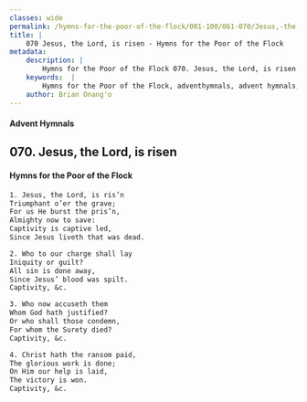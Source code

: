 ```yaml
---
classes: wide
permalink: /hymns-for-the-poor-of-the-flock/001-100/061-070/Jesus,-the-Lord,-is-risen/
title: |
    070 Jesus, the Lord, is risen - Hymns for the Poor of the Flock
metadata:
    description: |
        Hymns for the Poor of the Flock 070. Jesus, the Lord, is risen. Jesus, the Lord, is ris’n Triumphant o’er the grave; For us He burst the pris’n, Almighty now to save: Captivity is captive led, Since Jesus liveth that was dead. 
    keywords:  |
        Hymns for the Poor of the Flock, adventhymnals, advent hymnals, Jesus, the Lord, is risen, Jesus, the Lord, is ris’n, 
    author: Brian Onang'o
---
```


#### Advent Hymnals
## 070. Jesus, the Lord, is risen
####  Hymns for the Poor of the Flock

```txt
1. Jesus, the Lord, is ris’n
Triumphant o’er the grave;
For us He burst the pris’n,
Almighty now to save:
Captivity is captive led,
Since Jesus liveth that was dead.

2. Who to our charge shall lay
Iniquity or guilt?
All sin is done away,
Since Jesus’ blood was spilt.
Captivity, &c. 

3. Who now accuseth them
Whom God hath justified?
Or who shall those condemn,
For whom the Surety died?
Captivity, &c.

4. Christ hath the ransom paid,
The glorious work is done;
On Him our help is laid,
The victory is won.
Captivity, &c.
```
